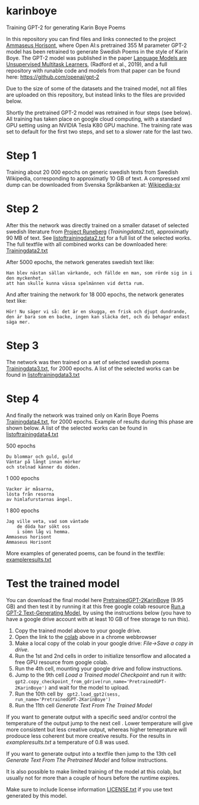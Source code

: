 # karinboye
Training GPT-2 for generating Karin Boye Poems

In this repository you can find files and links connected to the project <a href="http://www.svenskscifi.se/ammaseus.html">Ammaseus Horisont</a>, where Open AI:s pretrained 355 M parameter GPT-2 model has been retrained to generate Swedish Poems in the style of Karin Boye. The GPT-2 model was published in the paper <a href="https://d4mucfpksywv.cloudfront.net/better-language-models/language-models.pdf">Language Models are Unsupervised Multitask Learners</a>, (Radford et al., 2019), and a full repository with runable code and models from that paper can be found here: https://github.com/openai/gpt-2

Due to the size of some of the datasets and the trained model, not all files are uploaded on this repository, but instead links to the files are provided below.

Shortly the pretrained GPT-2 model was retrained in four steps (see below). All training has taken place on google cloud computing, with a standard GPU setting using an NVIDIA Tesla K80 GPU machine. The training rate was set to default for the first two steps, and set to a slower rate for the last two.

# Step 1

Training about 20 000 epochs on generic swedish texts from Swedish Wikipedia, corresponding to approximatly 10 GB of text. A compressed xml dump can be downloaded from Svenska Språkbanken at: <a href="https://spraakbanken.gu.se/en/resources/wikipedia-sv">Wikipedia-sv</a>


# Step 2

After this the network was directly trained on a smaller dataset of selected swedish literature from <a href="http://runeberg.org">Project Runeberg</a> (<i>Trainingdata2.txt</i>), approximatly 90 MB of text. See <a href="https://github.com/svenskscifi/karinboye/blob/master/listoftrainingdata2.txt">listoftrainingdata2.txt</a> for a full list of the selected works. The full textfile with all combined works can be downloaded here: <a href="http://www.svenskscifi.se/Trainingdata2.txt">Trainingdata2.txt</a>

After 5000 epochs, the network generates swedish text like:

  	Han blev nästan sällan värkande, och fällde en man, som rörde sig in i den myckenhet, 
  	att han skulle kunna vässa spelmännen vid detta rum.

And after training the network for 18 000 epochs, the network generates text like:

	Hör! Nu säger vi så: det är en skugga, en frisk och djupt dundrande, 
  	den är bara som en backe, ingen kan släcka det, och du behagar endast säga mer.


# Step 3

The network was then trained on a set of selected swedish poems <a href="https://github.com/svenskscifi/karinboye/blob/master/Trainingdata3.txt">Trainingdata3.txt</a>, for 2000 epochs. A list of the selected works can be found in <a href="https://github.com/svenskscifi/karinboye/blob/master/listoftrainingdata3.txt">listoftrainingdata3.txt</a>


# Step 4

And finally the network was trained only on Karin Boye Poems <a href="https://github.com/svenskscifi/karinboye/blob/master/Trainingdata4.txt">Trainingdata4.txt</a>, for 2000 epochs.
Example of results during this phase are shown below. A list of the selected works can be found in <a href="https://github.com/svenskscifi/karinboye/blob/master/listoftrainingdata4.txt">listoftrainingdata4.txt</a>


500 epochs

  	Du blommar och guld, guld 
  	Väntar på långt innan mörker 
  	och stelnad känner du döden. 

1 000 epochs

	Vacker är måsarna, 
  	lösta från resorna
  	av himlafurstarnas ängel.

1 800 epochs

	Jag ville veta, vad som väntade
       	de döda har sökt oss
       	i sömn låg vi hemma. 
  	Ammaseus horisont 
  	Ammaseus Horisont
  
  
  
More examples of generated poems, can be found in the textfile: <a href="https://github.com/svenskscifi/karinboye/blob/master/exampleresults.txt">exampleresults.txt</a>
 
 

 
 # Test the trained model
 
You can download the final model here <a href="http://www.svenskscifi.se/KarinBoye/checkpoint_PretrainedGPT-2KarinBoye.tar">PretrainedGPT-2KarinBoye</a> (9.95 GB) and then test it by running it at this free google colab resource <a href="https://colab.research.google.com/drive/1VLG8e7YSEwypxU-noRNhsv5dW4NfTGce">Run a GPT-2 Text-Generating Model</a>, by using the instructions below (you have to have a google drive account with at least 10 GB of free storage to run this).

1. Copy the trained model above to your google drive.
2. Open the link to the <a href="https://colab.research.google.com/drive/1VLG8e7YSEwypxU-noRNhsv5dW4NfTGce">colab</a> above in a chrome webbrowser
2. Make a local copy of the colab in your google drive: <i>File->Save a copy in drive</i>.
3. Run the 1st and 2nd cells in order to initialize tensorflow and allocated a free GPU resource from google colab.
4. Run the 4th cell, mounting your google drive and follow instructions.
5. Jump to the 9th cell <i>Load a Trained model Checkpoint</i> and run it with:
<code>gpt2.copy_checkpoint_from_gdrive(run_name='PretrainedGPT-2KarinBoye')</code> and wait for the model to upload.
6. Run the 10th cell by <code> gpt2.load_gpt2(sess, run_name='PretrainedGPT-2KarinBoye')</code>
7. Run the 11th cell <i>Generate Text From The Trained Model</i>

If you want to generate output with a specific seed and/or control the temperature of the output jump to the next cell <i></i>. Lower temperature will give more consistent but less creative output, whereas higher temeprature will prodouce less coherent but more creative results. For the results in <i>exampleresults.txt</i> a temperature of 0.8 was used.

If you want to generate output into a textfile then jump to the 13th cell <i>Generate Text From The Pretrained Model</i> and follow instructions.

It is also possible to make limited training of the model at this colab, but usually not for more than a couple of hours before the runtime expires.

Make sure to include license information <a href="https://github.com/svenskscifi/karinboye/blob/master/LICENSE.txt">LICENSE.txt</a>  if you use text generated by this model.






